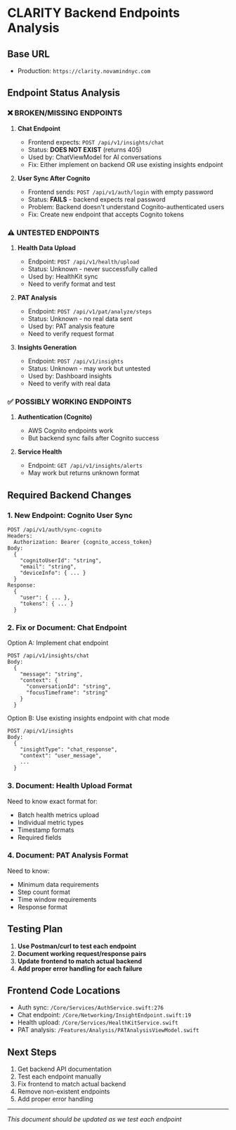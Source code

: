 # CLARITY Backend Endpoints Analysis

## Base URL
- Production: `https://clarity.novamindnyc.com`

## Endpoint Status Analysis

### ❌ BROKEN/MISSING ENDPOINTS

1. **Chat Endpoint**
   - Frontend expects: `POST /api/v1/insights/chat`
   - Status: **DOES NOT EXIST** (returns 405)
   - Used by: ChatViewModel for AI conversations
   - Fix: Either implement on backend OR use existing insights endpoint

2. **User Sync After Cognito**
   - Frontend sends: `POST /api/v1/auth/login` with empty password
   - Status: **FAILS** - backend expects real password
   - Problem: Backend doesn't understand Cognito-authenticated users
   - Fix: Create new endpoint that accepts Cognito tokens

### ⚠️ UNTESTED ENDPOINTS

1. **Health Data Upload**
   - Endpoint: `POST /api/v1/health/upload`
   - Status: Unknown - never successfully called
   - Used by: HealthKit sync
   - Need to verify format and test

2. **PAT Analysis**
   - Endpoint: `POST /api/v1/pat/analyze/steps`
   - Status: Unknown - no real data sent
   - Used by: PAT analysis feature
   - Need to verify request format

3. **Insights Generation**
   - Endpoint: `POST /api/v1/insights`
   - Status: Unknown - may work but untested
   - Used by: Dashboard insights
   - Need to verify with real data

### ✅ POSSIBLY WORKING ENDPOINTS

1. **Authentication (Cognito)**
   - AWS Cognito endpoints work
   - But backend sync fails after Cognito success

2. **Service Health**
   - Endpoint: `GET /api/v1/insights/alerts`
   - May work but returns unknown format

## Required Backend Changes

### 1. **New Endpoint: Cognito User Sync**
```
POST /api/v1/auth/sync-cognito
Headers:
  Authorization: Bearer {cognito_access_token}
Body:
  {
    "cognitoUserId": "string",
    "email": "string",
    "deviceInfo": { ... }
  }
Response:
  {
    "user": { ... },
    "tokens": { ... }
  }
```

### 2. **Fix or Document: Chat Endpoint**
Option A: Implement chat endpoint
```
POST /api/v1/insights/chat
Body:
  {
    "message": "string",
    "context": {
      "conversationId": "string",
      "focusTimeframe": "string"
    }
  }
```

Option B: Use existing insights endpoint with chat mode
```
POST /api/v1/insights
Body:
  {
    "insightType": "chat_response",
    "context": "user_message",
    ...
  }
```

### 3. **Document: Health Upload Format**
Need to know exact format for:
- Batch health metrics upload
- Individual metric types
- Timestamp formats
- Required fields

### 4. **Document: PAT Analysis Format**
Need to know:
- Minimum data requirements
- Step count format
- Time window requirements
- Response format

## Testing Plan

1. **Use Postman/curl to test each endpoint**
2. **Document working request/response pairs**
3. **Update frontend to match actual backend**
4. **Add proper error handling for each failure**

## Frontend Code Locations

- Auth sync: `/Core/Services/AuthService.swift:276`
- Chat endpoint: `/Core/Networking/InsightEndpoint.swift:19`
- Health upload: `/Core/Services/HealthKitService.swift`
- PAT analysis: `/Features/Analysis/PATAnalysisViewModel.swift`

## Next Steps

1. Get backend API documentation
2. Test each endpoint manually
3. Fix frontend to match actual backend
4. Remove non-existent endpoints
5. Add proper error handling

---

*This document should be updated as we test each endpoint*